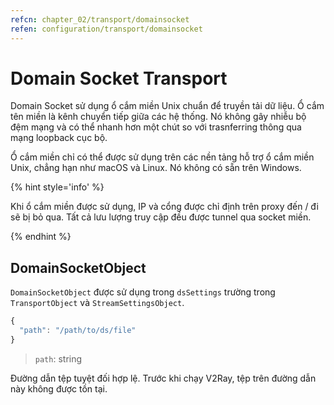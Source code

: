 ```yaml
---
refcn: chapter_02/transport/domainsocket
refen: configuration/transport/domainsocket
---
```


# Domain Socket Transport

Domain Socket sử dụng ổ cắm miền Unix chuẩn để truyền tải dữ liệu. Ổ cắm tên miền là kênh chuyển tiếp giữa các hệ thống. Nó không gây nhiễu bộ đệm mạng và có thể nhanh hơn một chút so với trasnferring thông qua mạng loopback cục bộ.

Ổ cắm miền chỉ có thể được sử dụng trên các nền tảng hỗ trợ ổ cắm miền Unix, chẳng hạn như macOS và Linux. Nó không có sẵn trên Windows.

{% hint style='info' %}

Khi ổ cắm miền được sử dụng, IP và cổng được chỉ định trên proxy đến / đi sẽ bị bỏ qua. Tất cả lưu lượng truy cập đều được tunnel qua socket miền.

{% endhint %}

## DomainSocketObject

`DomainSocketObject` được sử dụng trong `dsSettings` trường trong `TransportObject` và `StreamSettingsObject`.

```javascript
{
  "path": "/path/to/ds/file"
}
```

> `path`: string

Đường dẫn tệp tuyệt đối hợp lệ. Trước khi chạy V2Ray, tệp trên đường dẫn này không được tồn tại.